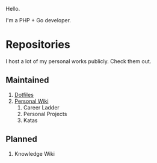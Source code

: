 Hello.

I'm a PHP + Go developer.

# Repositories

I host a lot of my personal works publicly. Check them out.

## Maintained

1. [Dotfiles](https://github.com/ganiulis/dotfiles)
2. [Personal Wiki](https://github.com/ganiulis/ganiulis/wiki)
   1. Career Ladder
   2. Personal Projects
   3. Katas

## Planned

1. Knowledge Wiki
